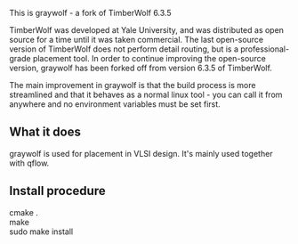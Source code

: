 This is graywolf - a fork of TimberWolf 6.3.5

TimberWolf was developed at Yale University, and was distributed as open source
for a time until it was taken commercial. The last open-source version of
TimberWolf does not perform detail routing, but is a professional-grade
placement tool. In order to continue improving the open-source version,
graywolf has been forked off from version 6.3.5 of TimberWolf.

The main improvement in graywolf is that the build process is more streamlined
and that it behaves as a normal linux tool - you can call it from anywhere and
no environment variables must be set first.

What it does
------------

graywolf is used for placement in VLSI design. It's mainly used together with
qflow.

Install procedure
-----------------

cmake .   
make  
sudo make install  
